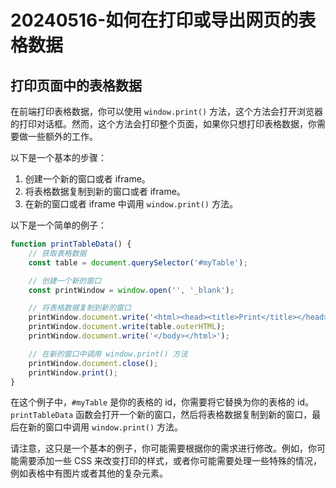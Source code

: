 # 20240516-如何在打印或导出网页的表格数据

## 打印页面中的表格数据

在前端打印表格数据，你可以使用 `window.print()` 方法，这个方法会打开浏览器的打印对话框。然而，这个方法会打印整个页面，如果你只想打印表格数据，你需要做一些额外的工作。

以下是一个基本的步骤：

1. 创建一个新的窗口或者 iframe。
2. 将表格数据复制到新的窗口或者 iframe。
3. 在新的窗口或者 iframe 中调用 `window.print()` 方法。

以下是一个简单的例子：

```javascript
function printTableData() {
    // 获取表格数据
    const table = document.querySelector('#myTable');

    // 创建一个新的窗口
    const printWindow = window.open('', '_blank');

    // 将表格数据复制到新的窗口
    printWindow.document.write('<html><head><title>Print</title></head><body>');
    printWindow.document.write(table.outerHTML);
    printWindow.document.write('</body></html>');

    // 在新的窗口中调用 window.print() 方法
    printWindow.document.close();
    printWindow.print();
}
```

在这个例子中，`#myTable` 是你的表格的 id，你需要将它替换为你的表格的 id。`printTableData` 函数会打开一个新的窗口，然后将表格数据复制到新的窗口，最后在新的窗口中调用 `window.print()` 方法。

请注意，这只是一个基本的例子，你可能需要根据你的需求进行修改。例如，你可能需要添加一些 CSS 来改变打印的样式，或者你可能需要处理一些特殊的情况，例如表格中有图片或者其他的复杂元素。